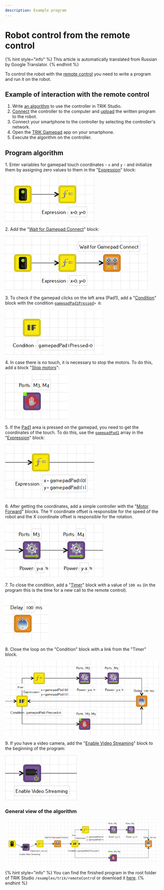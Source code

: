 ```yaml
---
description: Example program
---
```


# Robot control from the remote control

{% hint style="info" %}
This article is automatically translated from Russian by Google Translator.
{% endhint %}

To control the robot with the [remote control](about/) you need to write a program and run it on the robot.

## Example of interaction with the remote control

1. Write [an algorithm](remote-control.md#program-algorithm) to use the controller in TRIK Studio.
2. [Connect](../trik/wi-fi/) the controller to the computer and [upload](../trik/run-upload-programs.md) the written program to the robot.
3. Connect your smartphone to the controller by selecting the controller's network.
4. Open the [TRIK Gamepad](about/app.md) app on your smartphone.
5. Execute the algorithm on the controller.

## Program algorithm

1\. Enter variables for gamepad touch coordinates - `x` and `y` - and initialize them by assigning zero values to them in the "[Expression](../studio/programming-visual/blocks.md#expression)" block:

![](<../.gitbook/assets/B3 1 En Gamepad1.png>)

2\. Add the "[Wait for Gamepad Connect](../trik/programming-visual/blocks.md#wait-for-gamepad-connect)" block:

![](<../.gitbook/assets/B3 2 En Gamepad2.png>)

3\. To check if the gamepad clicks on the left area (Pad1), add a "[Condition](../studio/programming-visual/blocks.md#condition)" block with the condition [`gamepadPad1Pressed`](../trik/programming-visual/sensory-variables.md#gamepadpad-1-pressed-gamepadpad-2-pressed)`> 0`:

![](<../.gitbook/assets/B3 3 En Gamepad3.png>)

4\. In case there is no touch, it is necessary to stop the motors. To do this, add a block "[Stop motors](../trik/programming-visual/blocks.md#stop-motors)":

![](<../.gitbook/assets/B3 4 En Gamepad4.png>)

5\. If the [Pad1](about/app.md) area is pressed on the gamepad, you need to get the coordinates of the touch. To do this, use the [`gamepadPad1`](../trik/programming-visual/sensory-variables.md#gamepadpad-1-gamepadpad2) array in the "[Expression](../studio/programming-visual/blocks.md#expression)" block:

![](<../.gitbook/assets/B3 5 En Gamepad5.png>)

6\. After getting the coordinates, add a simple controller with the "[Motor Forward](../trik/programming-visual/blocks.md#motors-forward)" blocks. The Y coordinate offset is responsible for the speed of the robot and the X coordinate offset is responsible for the rotation.

![](<../.gitbook/assets/B3 6 En Gamepad6.png>)

7\. To close the condition, add a "[Timer](../studio/programming-visual/blocks.md#timer)" block with a value of `100 ms` (in the program this is the time for a new call to the remote control).

![](<../.gitbook/assets/B3 7 En Gamepad6.png>)

8\. Close the loop on the "Condition" block with a link from the "Timer" block.

![](<../.gitbook/assets/B3 8 En Gamepad8.png>)

9\. If you have a video camera, add the "[Enable Video Streaming](../trik/programming-visual/blocks.md#camera-on)" block to the beginning of the program:

![](<../.gitbook/assets/B3 9 En Gamepad9.png>)

### General view of the algorithm

![](<../.gitbook/assets/B3 A En Gamepad10.png>)

{% hint style="info" %}
You can find the finished program in the root folder of TRIK Studio `/examples/trik/remoteContro`l or download it [here](https://dl.trikset.com/trikset-help/remoteControl.qrs).
{% endhint %}
